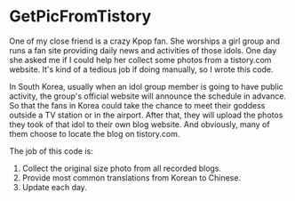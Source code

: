 # GetPicFromTistory

One of my close friend is a crazy Kpop fan. She worships a girl 
group and runs a fan site providing daily news and activities 
of those idols. One day she asked me if I could help her collect 
some photos from a tistory.com website. It's kind of a tedious 
job if doing manually, so I wrote this code.

In South Korea, usually when an idol group member is going to 
have public activity, the group's official website will announce 
the schedule in advance. So that the fans in Korea could take 
the chance to meet their goddess outside a TV station or in the 
airport. After that, they will upload the photos they took of 
that idol to their own blog website. And obviously, many of them 
choose to locate the blog on tistory.com.

The job of this code is:

1. Collect the original size photo from all recorded blogs.
2. Provide most common translations from Korean to Chinese.
3. Update each day.
